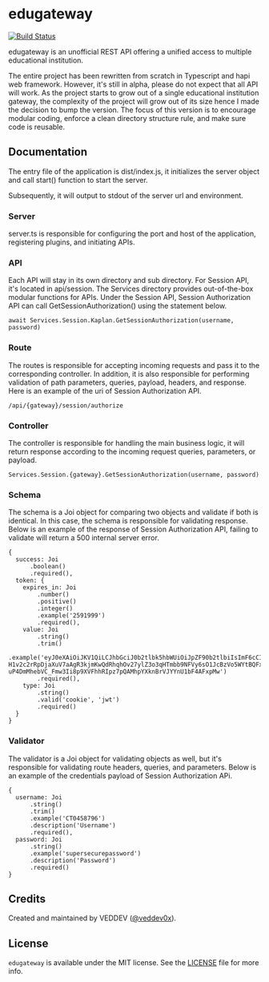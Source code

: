 # edugateway

[![Build Status](https://travis-ci.com/veddev0x/kaplan360-api.svg?branch=v2)](https://travis-ci.com/veddev0x/kaplan360-api/tree/v2)

edugateway is an unofficial REST API offering a unified access to multiple educational institution.

The entire project has been rewritten from scratch in Typescript and hapi web framework. However, it's still in alpha, please do not expect that all API will work. As the project starts to grow out of a single educational institution gateway, the complexity of the project will grow out of its size hence I made the decision to bump the version. The focus of this version is to encourage modular coding, enforce a clean directory structure rule, and make sure code is reusable.

## Documentation

The entry file of the application is dist/index.js, it initializes the server object and call start() function to start the server.

Subsequently, it will output to stdout of the server url and environment.

### Server

server.ts is responsible for configuring the port and host of the application, registering plugins, and initiating APIs.

### API

Each API will stay in its own directory and sub directory. For Session API, it's located in api/session. The Services directory provides out-of-the-box modular functions for APIs. Under the Session API, Session Authorization API can call GetSessionAuthorization() using the statement below. 
```
await Services.Session.Kaplan.GetSessionAuthorization(username, password)
```

### Route

The routes is responsible for accepting incoming requests and pass it to the corresponding controller. In addition, it is also responsible for performing validation of path parameters, queries, payload, headers, and response. Here is an example of the uri of Session Authorization API. 
```
/api/{gateway}/session/authorize
```

### Controller

The controller is responsible for handling the main business logic, it will return response according to the incoming request queries, parameters, or payload.
```
Services.Session.{gateway}.GetSessionAuthorization(username, password)
```

### Schema

The schema is a Joi object for comparing two objects and validate if both is identical. In this case, the schema is responsible for validating response. Below is an example of the response of Session Authorization API, failing to validate will return a 500 internal server error.
```
{
  success: Joi
      .boolean()
      .required(),
  token: {
    expires_in: Joi
        .number()
        .positive()
        .integer()
        .example('2591999')
        .required(),
    value: Joi
        .string()
        .trim()
        .example('eyJ0eXAiOiJKV1QiLCJhbGciJ0b2tlbk5hbWUiOiJpZF90b2tlbiIsImF6cCI6ImthcGxhbjM2MCIsInN1YiI6IkNUMDI4NjQwMSIsImF0X2hhc2giOiJJNnZDQU5ZcWx1cjVoWU91MFN3REVBIiwiaXNzIjoiaHR0cHM6Ly9sb2dpbi5rYXBsYW4uY29tLnNnOjQ0My9hdXRoL29hdXRoMiIsIm9yZy5mb3JnZXJvY2sub3BlbmlkY29ubmVjdC5vcHMiOiJmNTZmMjk0YS1iMDJlLTRmMWUtODNmMC1iYmQ1YmE4M2Q0NzEiLCJpYXQiOjE1NzkyNjM5MjYsImF1dGhfdGltZSI6MTU3OTI2MzkyNiwiZXhwIjoxNTc5NjIzOTI2LCJ0b2tlblR5cGUiOiJKV1RUb2tlbiIsImF1ZGl0VHJhY2tpbmdJZCI6Ijc1Y2E2YTA5LWY5ZDEtNxhbjM2MCJ9.WKiTSpthBZWz-H1v2c2rRpDjaXuV7aAgR3kjmKwQdRhqhOv27ylZ3o3qHTmbb9NFVy6sO1JcBzVo5WYtBQFxQZxdviLn7868FwZ8__gY5w-uP4DmMhebVC_Fmw3Ii8p9XVFhhRIpz7pQAMhpYXknBrVJYYnU1bF4AFxpMw')
        .required(),
    type: Joi
        .string()
        .valid('cookie', 'jwt')
        .required()
  }
}
``` 

### Validator

The validator is a Joi object for validating objects as well, but it's responsible for validating route headers, queries, and parameters. Below is an example of the credentials payload of Session Authorization APi.
```
{
  username: Joi
      .string()
      .trim()
      .example('CT0458796')
      .description('Username')
      .required(),
  password: Joi
      .string()
      .example('supersecurepassword')
      .description('Password')
      .required()
}
``` 

## Credits

Created and maintained by VEDDEV ([@veddev0x](https://github.com/veddev0x)).

## License

`edugateway` is available under the MIT license. See the [LICENSE](LICENSE) file for more info.



 
